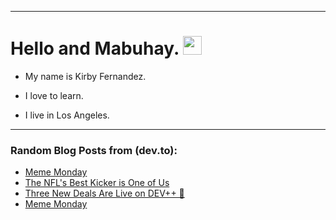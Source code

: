 
<img src="https://komarev.com/ghpvc/?username=kirbygit&style=flat-square&color=blue" alt=""/>

---
<h1>
  Hello and Mabuhay.
  <img src="https://media.giphy.com/media/hvRJCLFzcasrR4ia7z/giphy.gif" width="30px"/>
</h1>

- My name is Kirby Fernandez.

- I love to learn.

- I live in Los Angeles.

---

### Random Blog Posts from (dev.to):
<!-- BLOG-POST-LIST:START -->
- [Meme Monday](https://dev.to/ben/meme-monday-20jg)
- [The NFL&#39;s Best Kicker is One of Us](https://dev.to/ben/the-nfls-best-kicker-is-one-of-us-5f1k)
- [Three New Deals Are Live on DEV++ 🎉](https://dev.to/devteam/three-new-deals-are-live-on-dev-31n6)
- [Meme Monday](https://dev.to/ben/meme-monday-2cpe)
<!-- BLOG-POST-LIST:END -->
